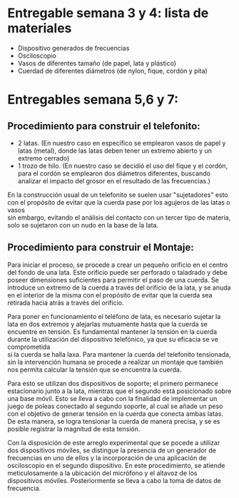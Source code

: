 # Entregable semana 3 y 4: lista de materiales
- Dispositivo generados de frecuencias
- Osciloscopio
- Vasos de diferentes tamaño (de papel, lata y plástico)
- Cuerdad de diferentes diámetros (de nylon, fique, cordón y pita)

# Entregables semana 5,6 y 7:

## Procedimiento para construir el telefonito:

- 2 latas. (En nuestro caso en específico se emplearon vasos de papel y latas (metal), donde las latas deben tener un extremo abierto y un extremo cerrado)
- 1 trozo de hilo. (En nuestro caso se decidió el uso del fique y el cordón, para el cordón se emplearon dos diámetros diferentes, buscando  
analizar el impacto del grosor en el resultado de las frecuencias.)

En la construcción usual de un telefonito se suelen usar "sujetadores" esto con el propósito de evitar que la cuerda pase por los agujeros de las latas o vasos  
sin embargo, evitando el análisis del contacto con un tercer tipo de materia, solo se sujetaron con un nudo en la base de la lata.


## Procedimiento para construir el Montaje:

Para iniciar el proceso, se procede a crear un pequeño orificio en el centro del fondo de una lata. Este orificio puede ser perforado o taladrado y 
debe poseer dimensiones suficientes para permitir el paso de una cuerda. Se introduce un extremo de la cuerda a través del orificio de la lata, y se anuda
en el interior de la misma con el propósito de evitar que la cuerda sea retirada hacia atrás a través del orificio.  

Para poner en funcionamiento el teléfono de lata, es necesario sujetar la lata en dos extremos y alejarlas mutuamente hasta que la cuerda se encuentre 
en tensión. Es fundamental mantener la tensión en la cuerda durante la utilización del dispositivo telefónico, ya que su eficacia se ve comprometida   
si la cuerda se halla laxa. Para mantener la cuerda del telefonito tensionada, sin la intervención humana se procede a realizar un montaje que también nos permita calcular la tensión que se encuentra la cuerda.

Para esto se utilizan dos dispositivos de soporte; el primero permanece estacionario junto a la lata, mientras que el segundo está posicionado sobre una base móvil. Esto se lleva a cabo con la finalidad de implementar un juego de poleas conectado al segundo soporte, al cual se añade un peso con el objetivo de generar tensión en la cuerda que conecta ambas latas. De esta manera, se logra tensionar la cuerda de manera precisa, y se es posible registrar la magnitud de esta tensión.

Con la disposición de este arreglo experimental que se pocede a utilizar dos dispositivos móviles, se distingue la presencia de un generador de frecuencias en uno de ellos y la incorporación de una aplicación de osciloscopio en el segundo dispositivo. En este procedimiento, se atiende meticulosamente a la ubicación del micrófono y el altavoz de los dispositivos móviles. Posteriormente se lleva a cabo la toma de datos de frecuencia. 


 


